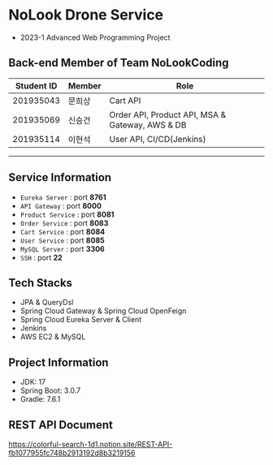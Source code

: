# NoLook Drone Service 
- 2023-1 Advanced Web Programming Project


## Back-end Member of Team NoLookCoding
| Student ID | Member | Role                                              |
| ---------- | ------ | ------------------------------------------------- |
| 201935043  | 문희상 | Cart API                                      |
| 201935069  | 신승건 | Order API, Product API, MSA & Gateway, AWS & DB |
| 201935114  | 이현석 | User API, CI/CD(Jenkins)                      |

---

## Service Information
- `Eureka Server` : port **8761**
- `API Gateway` : port **8000**
- `Product Service` : port **8081**
- `Order Service` : port **8083**
- `Cart Service` : port **8084**
- `User Service` : port **8085**
- `MySQL Server` : port **3306**
- `SSH` : port **22**


## Tech Stacks
- JPA & QueryDsl
- Spring Cloud Gateway & Spring Cloud OpenFeign
- Spring Cloud Eureka Server & Client
- Jenkins
- AWS EC2 & MySQL


## Project Information
- JDK: 17
- Spring Boot: 3.0.7
- Gradle: 7.6.1

## REST API Document
https://colorful-search-1d1.notion.site/REST-API-fb1077955fc748b2913192d8b3219156
